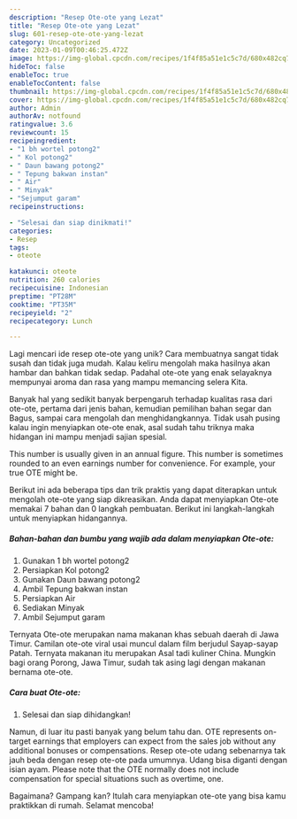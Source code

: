 ```yaml
---
description: "Resep Ote-ote yang Lezat"
title: "Resep Ote-ote yang Lezat"
slug: 601-resep-ote-ote-yang-lezat
category: Uncategorized
date: 2023-01-09T00:46:25.472Z
image: https://img-global.cpcdn.com/recipes/1f4f85a51e1c5c7d/680x482cq70/ote-ote-foto-resep-utama.jpg
hideToc: false
enableToc: true
enableTocContent: false
thumbnail: https://img-global.cpcdn.com/recipes/1f4f85a51e1c5c7d/680x482cq70/ote-ote-foto-resep-utama.jpg
cover: https://img-global.cpcdn.com/recipes/1f4f85a51e1c5c7d/680x482cq70/ote-ote-foto-resep-utama.jpg
author: Admin
authorAv: notfound
ratingvalue: 3.6
reviewcount: 15
recipeingredient:
- "1 bh wortel potong2"
- " Kol potong2"
- " Daun bawang potong2"
- " Tepung bakwan instan"
- " Air"
- " Minyak"
- "Sejumput garam"
recipeinstructions:

- "Selesai dan siap dinikmati!"
categories:
- Resep
tags:
- oteote

katakunci: oteote 
nutrition: 260 calories
recipecuisine: Indonesian
preptime: "PT28M"
cooktime: "PT35M"
recipeyield: "2"
recipecategory: Lunch

---
```





Lagi mencari ide resep ote-ote yang unik? Cara membuatnya sangat tidak susah dan tidak juga mudah. Kalau keliru mengolah maka hasilnya akan hambar dan bahkan tidak sedap. Padahal ote-ote yang enak selayaknya mempunyai aroma dan rasa yang mampu memancing selera Kita.





Banyak hal yang sedikit banyak berpengaruh terhadap kualitas rasa dari ote-ote, pertama dari jenis bahan, kemudian pemilihan bahan segar dan Bagus, sampai cara mengolah dan menghidangkannya. Tidak usah pusing kalau ingin menyiapkan ote-ote enak,      asal sudah tahu triknya maka hidangan ini mampu menjadi sajian spesial.














This number is usually given in an annual figure. This number is sometimes rounded to an even earnings number for convenience. For example, your true OTE might be.






Berikut ini ada beberapa tips dan trik praktis yang dapat diterapkan untuk mengolah ote-ote yang siap dikreasikan. Anda dapat menyiapkan Ote-ote memakai 7 bahan dan 0 langkah pembuatan. Berikut ini langkah-langkah untuk menyiapkan hidangannya.

<!--inarticleads1-->

##### Bahan-bahan dan bumbu yang wajib ada dalam menyiapkan Ote-ote:

1. Gunakan 1 bh wortel potong2
1. Persiapkan  Kol potong2
1. Gunakan  Daun bawang potong2
1. Ambil  Tepung bakwan instan
1. Persiapkan  Air
1. Sediakan  Minyak
1. Ambil Sejumput garam


Ternyata Ote-ote merupakan nama makanan khas sebuah daerah di Jawa Timur. Camilan ote-ote viral usai muncul dalam film berjudul Sayap-sayap Patah. Ternyata makanan itu merupakan Asal tadi kuliner China. Mungkin bagi orang Porong, Jawa Timur, sudah tak asing lagi dengan makanan bernama ote-ote. 

<!--inarticleads2-->

##### Cara buat Ote-ote:


1. Selesai dan siap dihidangkan!

Namun, di luar itu pasti banyak yang belum tahu dan. OTE represents on-target earnings that employers can expect from the sales job without any additional bonuses or compensations. Resep ote-ote udang sebenarnya tak jauh beda dengan resep ote-ote pada umumnya. Udang bisa diganti dengan isian ayam. Please note that the OTE normally does not include compensation for special situations such as overtime, one. 

Bagaimana? Gampang kan? Itulah cara menyiapkan ote-ote yang bisa kamu praktikkan di rumah. Selamat mencoba!

